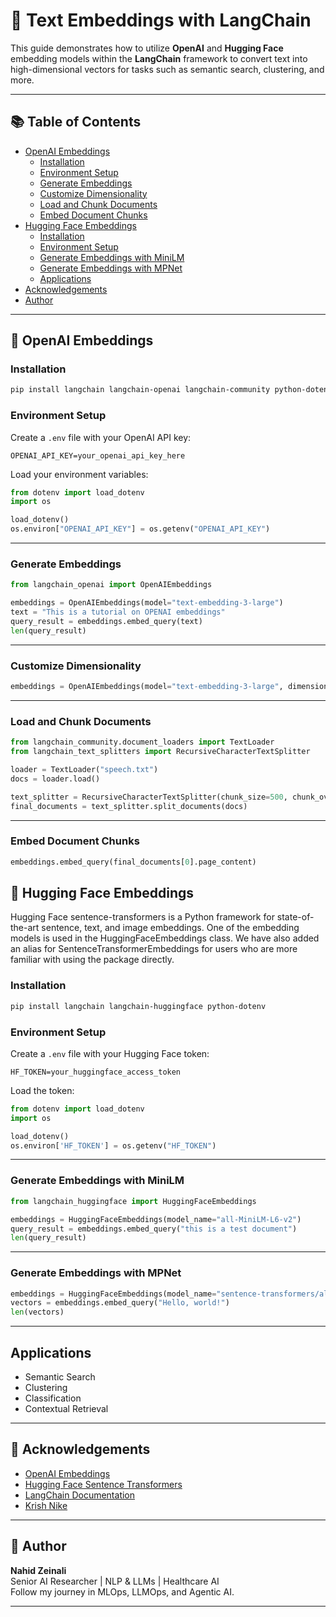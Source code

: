 
# 🧠 Text Embeddings with LangChain

This guide demonstrates how to utilize **OpenAI** and **Hugging Face** embedding models within the **LangChain** framework to convert text into high-dimensional vectors for tasks such as semantic search, clustering, and more.

---

## 📚 Table of Contents

- [OpenAI Embeddings](#openai-embeddings)
  - [Installation](#installation)
  - [Environment Setup](#environment-setup)
  - [Generate Embeddings](#generate-embeddings)
  - [Customize Dimensionality](#customize-dimensionality)
  - [Load and Chunk Documents](#load-and-chunk-documents)
  - [Embed Document Chunks](#embed-document-chunks)
- [Hugging Face Embeddings](#hugging-face-embeddings)
  - [Installation](#installation-1)
  - [Environment Setup](#environment-setup-1)
  - [Generate Embeddings with MiniLM](#generate-embeddings-with-minilm)
  - [Generate Embeddings with MPNet](#generate-embeddings-with-mpnet)
  - [Applications](#applications-1)
- [Acknowledgements](#acknowledgements)
- [Author](#author)

---

## 🔹 OpenAI Embeddings

### Installation

```bash
pip install langchain langchain-openai langchain-community python-dotenv
```

### Environment Setup

Create a `.env` file with your OpenAI API key:

```env
OPENAI_API_KEY=your_openai_api_key_here
```

Load your environment variables:

```python
from dotenv import load_dotenv
import os

load_dotenv()
os.environ["OPENAI_API_KEY"] = os.getenv("OPENAI_API_KEY")
```

---

### Generate Embeddings

```python
from langchain_openai import OpenAIEmbeddings

embeddings = OpenAIEmbeddings(model="text-embedding-3-large")
text = "This is a tutorial on OPENAI embeddings"
query_result = embeddings.embed_query(text)
len(query_result)
```

---

### Customize Dimensionality

```python
embeddings = OpenAIEmbeddings(model="text-embedding-3-large", dimensions=1024)
```

---

### Load and Chunk Documents

```python
from langchain_community.document_loaders import TextLoader
from langchain_text_splitters import RecursiveCharacterTextSplitter

loader = TextLoader("speech.txt")
docs = loader.load()

text_splitter = RecursiveCharacterTextSplitter(chunk_size=500, chunk_overlap=50)
final_documents = text_splitter.split_documents(docs)
```

---

### Embed Document Chunks

```python
embeddings.embed_query(final_documents[0].page_content)
```

## 🔹 Hugging Face Embeddings
Hugging Face sentence-transformers is a Python framework for state-of-the-art sentence, text, and image embeddings. One of the embedding models is used in the HuggingFaceEmbeddings class. We have also added an alias for SentenceTransformerEmbeddings for users who are more familiar with using the package directly.

### Installation

```bash
pip install langchain langchain-huggingface python-dotenv
```

### Environment Setup

Create a `.env` file with your Hugging Face token:

```env
HF_TOKEN=your_huggingface_access_token
```

Load the token:

```python
from dotenv import load_dotenv
import os

load_dotenv()
os.environ['HF_TOKEN'] = os.getenv("HF_TOKEN")
```

---

### Generate Embeddings with MiniLM

```python
from langchain_huggingface import HuggingFaceEmbeddings

embeddings = HuggingFaceEmbeddings(model_name="all-MiniLM-L6-v2")
query_result = embeddings.embed_query("this is a test document")
len(query_result)
```

---

### Generate Embeddings with MPNet

```python
embeddings = HuggingFaceEmbeddings(model_name="sentence-transformers/all-mpnet-base-v2")
vectors = embeddings.embed_query("Hello, world!")
len(vectors)
```

---

## Applications

- Semantic Search
- Clustering
- Classification
- Contextual Retrieval

---

## 🙌 Acknowledgements

- [OpenAI Embeddings](https://platform.openai.com/docs/guides/embeddings)
- [Hugging Face Sentence Transformers](https://www.sbert.net/)
- [LangChain Documentation](https://python.langchain.com/)
- [Krish Nike](https://krishnaikacademy.com/)
---

## 🧠 Author

**Nahid Zeinali**  
Senior AI Researcher | NLP & LLMs | Healthcare AI  
Follow my journey in MLOps, LLMOps, and Agentic AI.

---
